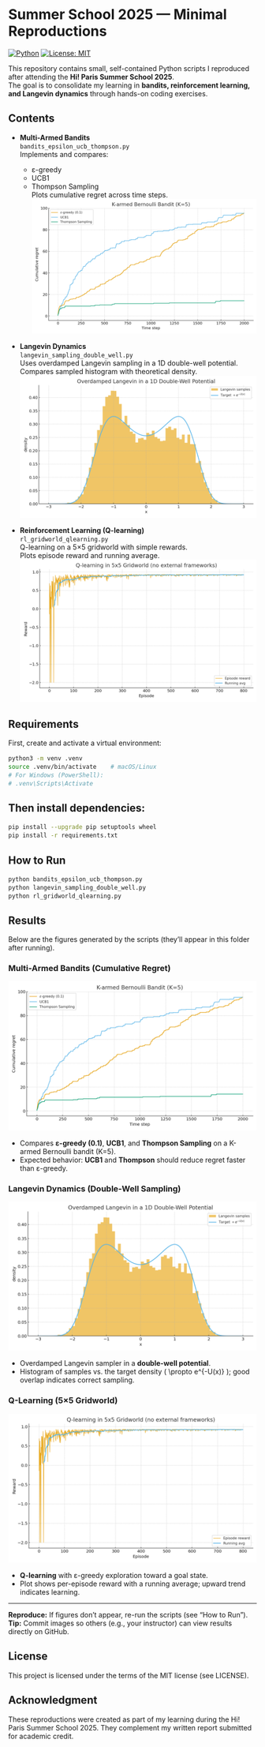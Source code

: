 # Summer School 2025 — Minimal Reproductions

[![Python](https://img.shields.io/badge/Python-3.9%2B-blue)](https://www.python.org/downloads/release/python-390/)
[![License: MIT](https://img.shields.io/badge/License-MIT-green.svg)](LICENSE)

This repository contains small, self-contained Python scripts I reproduced after attending the **Hi! Paris Summer School 2025**.  
The goal is to consolidate my learning in **bandits, reinforcement learning, and Langevin dynamics** through hands-on coding exercises.

## Contents
- **Multi-Armed Bandits**  
  `bandits_epsilon_ucb_thompson.py`  
  Implements and compares:
  - ε-greedy
  - UCB1
  - Thompson Sampling  
  Plots cumulative regret across time steps.  
  ![Bandit result](bandit_cumulative_regret.png)

- **Langevin Dynamics**  
  `langevin_sampling_double_well.py`  
  Uses overdamped Langevin sampling in a 1D double-well potential.  
  Compares sampled histogram with theoretical density.  
  ![Langevin result](langevin_double_well.png)

- **Reinforcement Learning (Q-learning)**  
  `rl_gridworld_qlearning.py`  
  Q-learning on a 5×5 gridworld with simple rewards.  
  Plots episode reward and running average.  
  ![Q-learning result](gridworld_qlearning_rewards.png)

## Requirements  

First, create and activate a virtual environment:  

```bash
python3 -m venv .venv
source .venv/bin/activate    # macOS/Linux
# For Windows (PowerShell):
# .venv\Scripts\Activate
```

## Then install dependencies:

```bash
pip install --upgrade pip setuptools wheel
pip install -r requirements.txt
```

## How to Run
```bash
python bandits_epsilon_ucb_thompson.py
python langevin_sampling_double_well.py
python rl_gridworld_qlearning.py
```
## Results

Below are the figures generated by the scripts (they’ll appear in this folder after running).

### Multi-Armed Bandits (Cumulative Regret)
![Bandit result](bandit_cumulative_regret.png)

- Compares **ε-greedy (0.1)**, **UCB1**, and **Thompson Sampling** on a K-armed Bernoulli bandit (K=5).
- Expected behavior: **UCB1** and **Thompson** should reduce regret faster than ε-greedy.

### Langevin Dynamics (Double-Well Sampling)
![Langevin result](langevin_double_well.png)

- Overdamped Langevin sampler in a **double-well potential**.
- Histogram of samples vs. the target density \( \propto e^{-U(x)} \); good overlap indicates correct sampling.

### Q-Learning (5×5 Gridworld)
![Q-learning result](gridworld_qlearning_rewards.png)

- **Q-learning** with ε-greedy exploration toward a goal state.
- Plot shows per-episode reward with a running average; upward trend indicates learning.

---

**Reproduce:** If figures don’t appear, re-run the scripts (see “How to Run”).  
**Tip:** Commit images so others (e.g., your instructor) can view results directly on GitHub.

## License
This project is licensed under the terms of the MIT license (see LICENSE).

## Acknowledgment
These reproductions were created as part of my learning during the Hi! Paris Summer School 2025.
They complement my written report submitted for academic credit.
